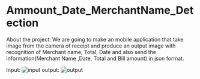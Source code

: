 # Ammount_Date_MerchantName_Detection

About the project: We are going to make an mobile application that take image from the camera of receipt and produce an output image with recognition
of Merchant name, Total, Date and also send the information(Merchant Name ,Date, Total and Bill amount) in json format.

Input: ![input](https://user-images.githubusercontent.com/60688738/200537330-e9164bf1-7151-4371-b5bb-832eaebbaa86.jpg)
output:
![output](https://user-images.githubusercontent.com/60688738/20.jpg)

